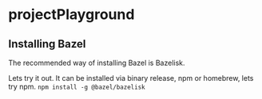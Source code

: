 # projectPlayground

## Installing Bazel
The recommended way of installing Bazel is Bazelisk.

Lets try it out.
It can be installed via binary release, npm or homebrew, lets try npm.
`npm install -g @bazel/bazelisk`

